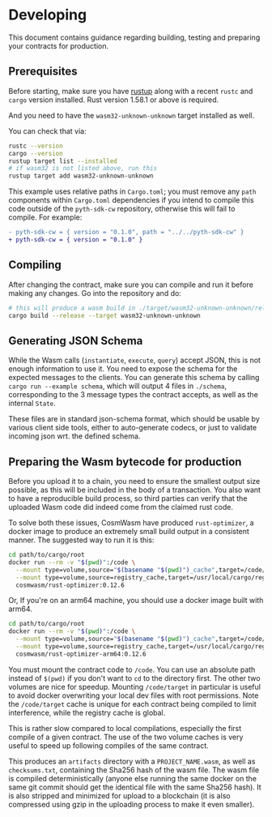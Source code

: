 # Developing

This document contains guidance regarding building, testing and preparing your contracts for production.

## Prerequisites

Before starting, make sure you have [rustup](https://rustup.rs/) along with a
recent `rustc` and `cargo` version installed. Rust version 1.58.1 or above is required.

And you need to have the `wasm32-unknown-unknown` target installed as well.

You can check that via:

```sh
rustc --version
cargo --version
rustup target list --installed
# if wasm32 is not listed above, run this
rustup target add wasm32-unknown-unknown
```

This example uses relative paths in `Cargo.toml`; you must remove any `path` components within `Cargo.toml` dependencies if you intend to compile this code outside of the `pyth-sdk-cw` repository, otherwise this will fail to compile. For example:

```diff
- pyth-sdk-cw = { version = "0.1.0", path = "../../pyth-sdk-cw" }
+ pyth-sdk-cw = { version = "0.1.0" }
```

## Compiling

After changing the contract, make sure you can compile and run it before
making any changes. Go into the repository and do:

```sh
# this will produce a wasm build in ./target/wasm32-unknown-unknown/release/example_cw_contract.wasm
cargo build --release --target wasm32-unknown-unknown
```
## Generating JSON Schema

While the Wasm calls (`instantiate`, `execute`, `query`) accept JSON, this is not enough
information to use it. You need to expose the schema for the expected messages to the
clients. You can generate this schema by calling `cargo run --example schema`, which will output
4 files in `./schema`, corresponding to the 3 message types the contract accepts,
as well as the internal `State`.

These files are in standard json-schema format, which should be usable by various
client side tools, either to auto-generate codecs, or just to validate incoming
json wrt. the defined schema.

## Preparing the Wasm bytecode for production

Before you upload it to a chain, you need to ensure the smallest output size possible,
as this will be included in the body of a transaction. You also want to have a
reproducible build process, so third parties can verify that the uploaded Wasm
code did indeed come from the claimed rust code.

To solve both these issues, CosmWasm have produced `rust-optimizer`, a docker image to
produce an extremely small build output in a consistent manner. The suggested way
to run it is this:

```sh
cd path/to/cargo/root
docker run --rm -v "$(pwd)":/code \
  --mount type=volume,source="$(basename "$(pwd)")_cache",target=/code/target \
  --mount type=volume,source=registry_cache,target=/usr/local/cargo/registry \
  cosmwasm/rust-optimizer:0.12.6
```

Or, If you're on an arm64 machine, you should use a docker image built with arm64.
```sh
cd path/to/cargo/root
docker run --rm -v "$(pwd)":/code \
  --mount type=volume,source="$(basename "$(pwd)")_cache",target=/code/target \
  --mount type=volume,source=registry_cache,target=/usr/local/cargo/registry \
  cosmwasm/rust-optimizer-arm64:0.12.6
```

You must mount the contract code to `/code`. You can use an absolute path instead
of `$(pwd)` if you don't want to `cd` to the directory first. The other two
volumes are nice for speedup. Mounting `/code/target` in particular is useful
to avoid docker overwriting your local dev files with root permissions.
Note the `/code/target` cache is unique for each contract being compiled to limit
interference, while the registry cache is global.

This is rather slow compared to local compilations, especially the first compile
of a given contract. The use of the two volume caches is very useful to speed up
following compiles of the same contract.

This produces an `artifacts` directory with a `PROJECT_NAME.wasm`, as well as
`checksums.txt`, containing the Sha256 hash of the wasm file.
The wasm file is compiled deterministically (anyone else running the same
docker on the same git commit should get the identical file with the same Sha256 hash).
It is also stripped and minimized for upload to a blockchain (it is also compressed using
gzip in the uploading process to make it even smaller).
